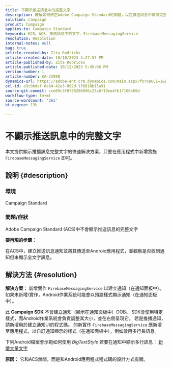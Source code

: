 ```yaml
---
title: 不顯示推送訊息中的完整文字
description: 瞭解如何修正Adobe Campaign Standard的問題，以在推送訊息中顯示完整文字。 在您的應用程式中新增FirebaseMessagingService的實作。
solution: Campaign
product: Campaign
applies-to: Campaign Standard
keywords: KCS、ACS、推送訊息中的文字、FirebaseMessagingService
resolution: Resolution
internal-notes: null
bug: true
article-created-by: Zita Rodricks
article-created-date: 10/10/2023 3:27:57 PM
article-published-by: Zita Rodricks
article-published-date: 10/12/2023 5:45:06 PM
version-number: 1
article-number: KA-22980
dynamics-url: https://adobe-ent.crm.dynamics.com/main.aspx?forceUCI=1&pagetype=entityrecord&etn=knowledgearticle&id=4c315395-8167-ee11-9ae7-6045bd006b25
exl-id: a3cbbdef-6a84-42a3-892d-1f0818b13a91
source-git-commit: cce69c3f0f38296096c23a8f19ee4fb17166465d
workflow-type: tm+mt
source-wordcount: '261'
ht-degree: 13%

---
```


# 不顯示推送訊息中的完整文字


本文提供顯示推播訊息完整文字的快速解決方案，只要在應用程式中新增實施 `FirebaseMessagingService` 即可。

## 說明 {#description}


### <b>環境</b>

Campaign Standard



### <b>問題/症狀</b>

Adobe Campaign Standard (ACS)中不會顯示推送訊息的完整文字



<b>要再現的步驟：</b>

在ACS中，建立推送訊息通知並將其傳送至Android應用程式，並觀察是否收到通知但未顯示全文字訊息。


## 解決方法 {#resolution}

<b>解決方案：</b>
新增實作 `FirebaseMessagingService` 以建立通知（在通知面板中）。 如果未新增/實作，Android作業系統可能會以預設樣式顯示通知（在通知面板中）。

此 <b>Campaign SDK</b> 不會建立通知（顯示在通知面板中）OOB。 SDK會使用特定樣式，而Android作業系統會負責調整其大小，並在右側呈現它。 若是推播通知，請新增用於建立通知UI的程式碼。 的新實作 `FirebaseMessagingService` 應新增至應用程式，以自訂通知顯示的樣式（在通知面板中），例如啟用多行長訊息。



下列Android檔案會示範如何使用 *BigTextStyle* 若要在通知中顯示多行訊息：
[新增大量文字](https://developer.android.com/develop/ui/views/notifications/expanded#large-style)


<b>原因：</b>
它和ACS無關，而是和Android應用程式程式碼的設計方式有關。
